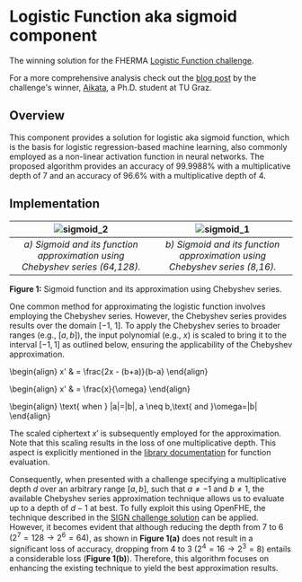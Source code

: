 # Logistic Function aka sigmoid component

The winning solution for the FHERMA [Logistic Function challenge](https://fherma.io/challenges/652bf648485c878710fd0208).

For a more comprehensive analysis check out the [blog post](https://fherma.io/content/65de3d6abfa5f4ea4471701a) by the challenge's winner, [Aikata](https://www.iaik.tugraz.at/person/aikata-aikata/), a Ph.D. student at TU Graz.

## Overview

This component provides a solution for logistic aka sigmoid function, which is the basis for logistic regression-based machine learning, also commonly employed as a non-linear activation function in neural networks.
The proposed algorithm provides an accuracy of $99.9988\%$ with a multiplicative depth of 7 and an accuracy of $96.6\%$ with a multiplicative depth of 4.

## Implementation

|![sigmoid_2](https://hackmd.io/_uploads/BkdAYe83a.png)|![sigmoid_1](https://hackmd.io/_uploads/HkT6FgLhp.png)|
:-------------------------:|:-------------------------:
|*a) Sigmoid and its function approximation using Chebyshev series (64,128).*| *b) Sigmoid and its function approximation using Chebyshev series (8,16).*|

**Figure 1:** Sigmoid function and its approximation using Chebyshev series.

One common method for approximating the logistic function involves employing the Chebyshev series.
However, the Chebyshev series provides results over the domain [−1, 1].
To apply the Chebyshev series to broader ranges (e.g., $[a,b]$), the input polynomial (e.g., $x$) is scaled to bring it to the interval $[-1,1]$ as outlined below, ensuring the applicability of the Chebyshev approximation.

\begin{align}
x' & = \frac{2x - (b+a)}{b-a}
\end{align}

\begin{align}
x' & = \frac{x}{\omega}
\end{align}

\begin{align}
\text{ when } |a|=|b|, a \neq b,\text{ and }\omega=|b|
\end{align}

The scaled ciphertext $x'$ is subsequently employed for the approximation.
Note that this scaling results in the loss of one multiplicative depth.
This aspect is explicitly mentioned in the [library documentation](https://github.com/openfheorg/openfhe-development/blob/main/src/pke/examples/FUNCTION_EVALUATION.md) for function evaluation.

Consequently, when presented with a challenge specifying a multiplicative depth $d$ over an arbitrary range $[a,b]$, such that $a\neq-1$ and $b\neq1$, the available Chebyshev series approximation technique allows us to evaluate up to a depth of $d-1$ at best.
To fully exploit this using OpenFHE, the technique described in the [SIGN challenge solution](https://fherma.io/content/65de3f45bfa5f4ea4471701c) can be applied.
However, it becomes evident that although reducing the depth from 7 to 6 $(2^7=128 \rightarrow 2^6=64)$, as shown in **Figure 1(a)** does not result in a significant loss of accuracy, dropping from 4 to 3 ($2^4 = 16 \rightarrow 2^3 = 8$) entails a considerable loss (**Figure 1(b)**).
Therefore, this algorithm focuses on enhancing the existing technique to yield the best approximation results.
